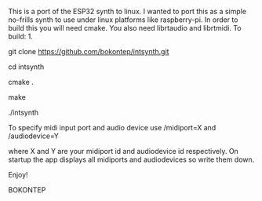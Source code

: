 This is a port of the ESP32 synth to linux. I wanted to port this as a simple
no-frills synth to use under linux platforms like raspberry-pi. In order to
build this you will need cmake. You also need librtaudio and librtmidi.
To build:
1.

git clone https://github.com/bokontep/intsynth.git

cd intsynth

cmake .

make

./intsynth

To specify midi input port and audio device use /midiport=X and /audiodevice=Y

where X and Y are your midiport id and audiodevice id respectively. On startup
the app displays all midiports and audiodevices so write them down.

Enjoy!

BOKONTEP 
